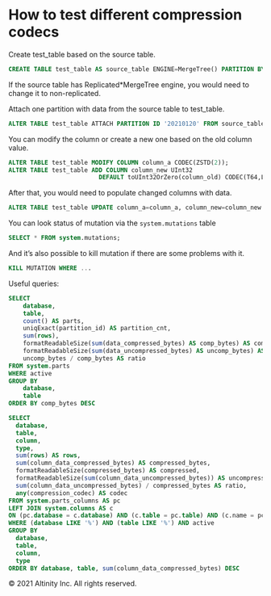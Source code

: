 # How to test different compression codecs

Create test\_table based on the source table.

```sql
CREATE TABLE test_table AS source_table ENGINE=MergeTree() PARTITION BY ...;
```

If the source table has Replicated\*MergeTree engine, you would need to change it to non-replicated.

Attach one partition with data from the source table to test\_table.

```sql
ALTER TABLE test_table ATTACH PARTITION ID '20210120' FROM source_table;
```

You can modify the column or create a new one based on the old column value.

```sql
ALTER TABLE test_table MODIFY COLUMN column_a CODEC(ZSTD(2));
ALTER TABLE test_table ADD COLUMN column_new UInt32 
                         DEFAULT toUInt32OrZero(column_old) CODEC(T64,LZ4);
```

After that, you would need to populate changed columns with data.

```sql
ALTER TABLE test_table UPDATE column_a=column_a, column_new=column_new WHERE 1;
```

You can look status of mutation via the `system.mutations` table

```sql
SELECT * FROM system.mutations;
```

And it’s also possible to kill mutation if there are some problems with it.

```sql
KILL MUTATION WHERE ...
```

Useful queries:

```sql
SELECT
    database,
    table,
    count() AS parts,
    uniqExact(partition_id) AS partition_cnt,
    sum(rows),
    formatReadableSize(sum(data_compressed_bytes) AS comp_bytes) AS comp,
    formatReadableSize(sum(data_uncompressed_bytes) AS uncomp_bytes) AS uncomp,
    uncomp_bytes / comp_bytes AS ratio
FROM system.parts
WHERE active
GROUP BY
    database,
    table
ORDER BY comp_bytes DESC
```

```sql
SELECT
  database,
  table,
  column,
  type,
  sum(rows) AS rows,
  sum(column_data_compressed_bytes) AS compressed_bytes,
  formatReadableSize(compressed_bytes) AS compressed,
  formatReadableSize(sum(column_data_uncompressed_bytes)) AS uncompressed,
  sum(column_data_uncompressed_bytes) / compressed_bytes AS ratio,
  any(compression_codec) AS codec
FROM system.parts_columns AS pc
LEFT JOIN system.columns AS c 
ON (pc.database = c.database) AND (c.table = pc.table) AND (c.name = pc.column)
WHERE (database LIKE '%') AND (table LIKE '%') AND active
GROUP BY
  database,
  table,
  column,
  type
ORDER BY database, table, sum(column_data_compressed_bytes) DESC
```

© 2021 Altinity Inc. All rights reserved.

